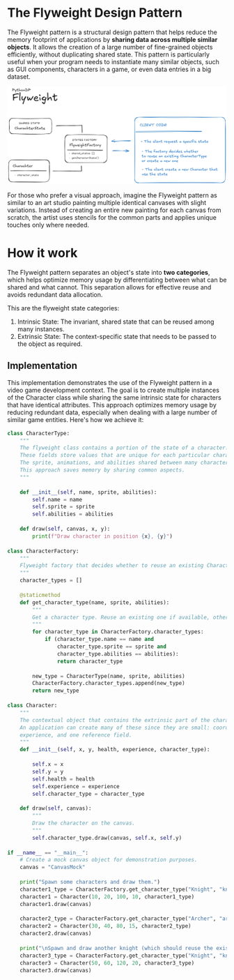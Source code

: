 # The Flyweight Design Pattern

The Flyweight pattern is a structural design pattern that helps reduce the memory footprint of applications by **sharing data across multiple similar objects**. It allows the creation of a large number of fine-grained objects efficiently, without duplicating shared state. This pattern is particularly useful when your program needs to instantiate many similar objects, such as GUI components, characters in a game, or even data entries in a big dataset.

![Flyweight Pattern Visual Representation](/Flyweight/res/flyweight_visualization.png)

For those who prefer a visual approach, imagine the Flyweight pattern as similar to an art studio painting multiple identical canvases with slight variations. Instead of creating an entire new painting for each canvas from scratch, the artist uses stencils for the common parts and applies unique touches only where needed.


# How it work

The Flyweight pattern separates an object's state into **two categories**, which helps optimize memory usage by differentiating between what can be shared and what cannot. This separation allows for effective reuse and avoids redundant data allocation. 

This are the flyweight state categories:

1. Intrinsic State: The invariant, shared state that can be reused among many instances.
2. Extrinsic State: The context-specific state that needs to be passed to the object as required.

## Implementation

This implementation demonstrates the use of the Flyweight pattern in a video game development context. The goal is to create multiple instances of the Character class while sharing the same intrinsic state for characters that have identical attributes. This approach optimizes memory usage by reducing redundant data, especially when dealing with a large number of similar game entities. Here's how we achieve it:

```python
class CharacterType:
    """
    The flyweight class contains a portion of the state of a character.
    These fields store values that are unique for each particular character.
    The sprite, animations, and abilities shared between many characters are stored here.
    This approach saves memory by sharing common aspects.
    """

    def __init__(self, name, sprite, abilities):
        self.name = name
        self.sprite = sprite
        self.abilities = abilities

    def draw(self, canvas, x, y):
        print(f"Draw character in position {x}, {y}")

class CharacterFactory:
    """
    Flyweight factory that decides whether to reuse an existing CharacterType or create a new one.
    """
    character_types = []

    @staticmethod
    def get_character_type(name, sprite, abilities):
        """
        Get a character type. Reuse an existing one if available, otherwise create a new one.
        """
        for character_type in CharacterFactory.character_types:
            if (character_type.name == name and 
                character_type.sprite == sprite and 
                character_type.abilities == abilities):
                return character_type
        
        new_type = CharacterType(name, sprite, abilities)
        CharacterFactory.character_types.append(new_type)
        return new_type

class Character:
    """
    The contextual object that contains the extrinsic part of the character state.
    An application can create many of these since they are small: coordinates, health,
    experience, and one reference field.  
    """
    def __init__(self, x, y, health, experience, character_type):

        self.x = x
        self.y = y
        self.health = health
        self.experience = experience
        self.character_type = character_type

    def draw(self, canvas):
        """
        Draw the character on the canvas.
        """
        self.character_type.draw(canvas, self.x, self.y)

if __name__ == "__main__":
    # Create a mock canvas object for demonstration purposes.
    canvas = "CanvasMock"

    print("Spawn some characters and draw them.")
    character1_type = CharacterFactory.get_character_type("Knight", "knight_sprite.png", ["Slash", "Block"])
    character1 = Character(10, 20, 100, 10, character1_type)
    character1.draw(canvas)

    character2_type = CharacterFactory.get_character_type("Archer", "archer_sprite.png", ["Shoot", "Dodge"])
    character2 = Character(30, 40, 80, 15, character2_type)
    character2.draw(canvas)

    print("\nSpawn and draw another knight (which should reuse the existing character type).")
    character3_type = CharacterFactory.get_character_type("Knight", "knight_sprite.png", ["Slash", "Block"])
    character3 = Character(50, 60, 120, 20, character3_type)
    character3.draw(canvas)
```